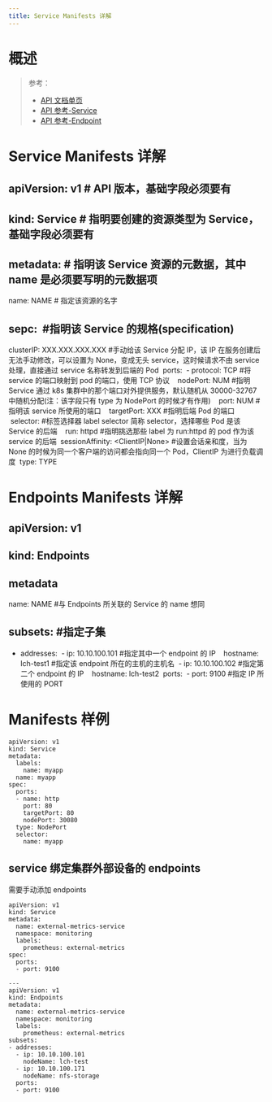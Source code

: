 ```yaml
---
title: Service Manifests 详解
---
```


# 概述

> 参考：
>
> - [API 文档单页](https://kubernetes.io/docs/reference/generated/kubernetes-api/v1.21/#service-v1-core)
> - [API 参考-Service](https://kubernetes.io/docs/reference/kubernetes-api/service-resources/service-v1/)
> - [API 参考-Endpoint](https://kubernetes.io/docs/reference/kubernetes-api/service-resources/endpoints-v1/)

# Service Manifests 详解

## apiVersion: v1 # API 版本，基础字段必须要有

## kind: Service # 指明要创建的资源类型为 Service，基础字段必须要有

## metadata: # 指明该 Service 资源的元数据，其中 name 是必须要写明的元数据项

name: NAME # 指定该资源的名字

## sepc:  #指明该 Service 的规格(specification)

clusterIP: XXX.XXX.XXX.XXX #手动给该 Service 分配 IP，该 IP 在服务创建后无法手动修改，可以设置为 None，变成无头 service，这时候请求不由 service 处理，直接通过 service 名称转发到后端的 Pod
 ports:
 - protocol: TCP #将 service 的端口映射到 pod 的端口，使用 TCP 协议
   nodePort: NUM #指明 Service 通过 k8s 集群中的那个端口对外提供服务，默认随机从 30000-32767 中随机分配(注：该字段只有 type 为 NodePort 的时候才有作用)
   port: NUM #指明该 service 所使用的端口
   targetPort: XXX #指明后端 Pod 的端口
 selector: #标签选择器 label selector 简称 selector，选择哪些 Pod 是该 Service 的后端
   run: httpd #指明挑选那些 label 为 run:httpd 的 pod 作为该 service 的后端
 sessionAffinity: \<ClientIP|None> #设置会话亲和度，当为 None 的时候为同一个客户端的访问都会指向同一个 Pod，ClientIP 为进行负载调度
 type: TYPE

# Endpoints Manifests 详解

## apiVersion: v1

## kind: Endpoints

## metadata

name: NAME #与 Endpoints 所关联的 Service 的 name 想同

## subsets: #指定子集

- addresses:
  - ip: 10.10.100.101 #指定其中一个 endpoint 的 IP
    hostname: lch-test1 #指定该 endpoint 所在的主机的主机名
  - ip: 10.10.100.102 #指定第二个 endpoint 的 IP
    hostname: lch-test2
  ports:
  - port: 9100 #指定 IP 所使用的 PORT

# Manifests 样例

    apiVersion: v1
    kind: Service
    metadata:
      labels:
        name: myapp
      name: myapp
    spec:
      ports:
      - name: http
        port: 80
        targetPort: 80
        nodePort: 30080
      type: NodePort
      selector:
        name: myapp

## service 绑定集群外部设备的 endpoints

需要手动添加 endpoints

    apiVersion: v1
    kind: Service
    metadata:
      name: external-metrics-service
      namespace: monitoring
      labels:
        prometheus: external-metrics
    spec:
      ports:
      - port: 9100

    ---
    apiVersion: v1
    kind: Endpoints
    metadata:
      name: external-metrics-service
      namespace: monitoring
      labels:
        prometheus: external-metrics
    subsets:
    - addresses:
      - ip: 10.10.100.101
        nodeName: lch-test
      - ip: 10.10.100.171
        nodeName: nfs-storage
      ports:
      - port: 9100
